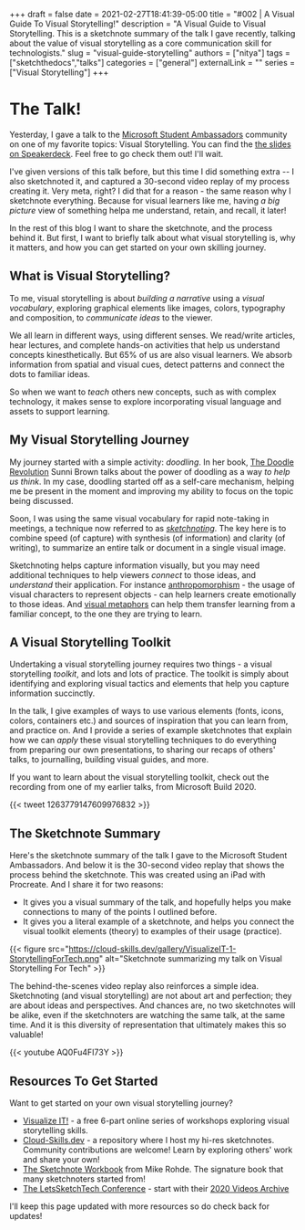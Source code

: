 +++ 
draft = false
date = 2021-02-27T18:41:39-05:00
title = "#002 | A Visual Guide To Visual Storytelling!"
description = "A Visual Guide to Visual Storytelling. This is a sketchnote summary of the talk I gave recently, talking about the value of visual storytelling as a core communication skill for technologists."
slug = "visual-guide-storytelling"
authors = ["nitya"]
tags = ["sketchthedocs","talks"]
categories = ["general"]
externalLink = ""
series = ["Visual Storytelling"]
+++

# The Talk!

Yesterday, I gave a talk to the [Microsoft Student Ambassadors](https://studentambassadors.microsoft.com/) community on one of my favorite topics: Visual Storytelling. You can find the [the slides on Speakerdeck](https://speakerdeck.com/nitya/visual-storytelling-for-tech-let-me-draw-you-a-picture). Feel free to go check them out! I'll wait.

I've given versions of this talk before, but this time I did something extra -- I also sketchnoted it, and captured a 30-second video replay of my process creating it. Very meta, right? I did that for a reason - the same reason why I sketchnote everything. Because for visual learners like me, having _a big picture_ view of something helpa me understand, retain, and recall, it later!

In the rest of this blog I want to share the sketchnote, and the process behind it. But first, I want to briefly talk about what visual storytelling is, why it matters, and how you can get started on your own skilling journey.

## What is Visual Storytelling?

To me, visual storytelling is about _building a narrative_ using a _visual vocabulary_, exploring graphical elements like images, colors, typography and composition, to _communicate ideas_ to the viewer.

We all learn in different ways, using different senses. We read/write articles, hear lectures, and complete hands-on activities that help us understand concepts kinesthetically. But 65% of us are also visual learners. We absorb information from spatial and visual cues, detect patterns and connect the dots to familiar ideas.

So when we want to _teach_ others new concepts, such as with complex technology, it makes sense to explore incorporating visual language and assets to support learning.

## My Visual Storytelling Journey

My journey started with a simple activity: _doodling_. In her book, [The Doodle Revolution](http://sunnibrown.com/the-doodle-revolution) Sunni Brown talks about the power of doodling as a way _to help us think_. In my case, doodling started off as a self-care mechanism, helping me be present in the moment and improving my ability to focus on the topic being discussed.

Soon, I was using the same visual vocabulary for rapid note-taking in meetings, a technique now referred to as [_sketchnoting_](https://en.wikipedia.org/wiki/Sketchnoting). The key here is to combine speed (of capture) with synthesis (of information) and clarity (of writing), to summarize an entire talk or document in a single visual image.

Sketchnoting helps capture information visually, but you may need additional techniques to help viewers _connect_ to those ideas, and _understand_ their application. For instance [anthropomorphism](https://en.wikipedia.org/wiki/Anthropomorphism) - the usage of visual characters to represent objects - can help learners create emotionally to those ideas. And [visual metaphors](https://www.thoughtco.com/visual-metaphor-1692595) can help them transfer learning from a familiar concept, to the one they are trying to learn.

## A Visual Storytelling Toolkit

Undertaking a visual storytelling journey requires two things - a visual storytelling _toolkit_, and lots and lots of practice. The toolkit is simply about identifying and exploring visual tactics and elements that help you capture information succinctly. 

In the talk, I give examples of ways to use various elements (fonts, icons, colors, containers etc.) and sources of inspiration that you can learn from, and practice on. And I provide a series of example sketchnotes that explain how we can _apply_ these visual storytelling techniques to do everything from preparing our own presentations, to sharing our recaps of others' talks, to journalling, building visual guides, and more.

If you want to learn about the visual storytelling toolkit, check out the recording from one of my earlier talks, from Microsoft Build 2020.

{{< tweet 1263779147609976832 >}}

## The Sketchnote Summary

Here's the sketchnote summary of the talk I gave to the Microsoft Student Ambassadors. And below it is the 30-second video replay that shows the process behind the sketchnote. This was created using an iPad with Procreate. And I share it for two reasons:

 * It gives you a visual summary of the talk, and hopefully helps you make connections to many of the points I outlined before.
 * It gives you a literal example of a sketchnote, and helps you connect the visual toolkit elements (theory) to examples of their usage (practice).


{{< figure src="https://cloud-skills.dev/gallery/VisualizeIT-1-StorytellingForTech.png" alt="Sketchnote summarizing my talk on Visual Storytelling For Tech" >}}

The behind-the-scenes video replay also reinforces a simple idea. Sketchnoting (and visual storytelling) are not about art and perfection; they are about ideas and perspectives. And chances are, no two sketchnotes will be alike, even if the sketchnoters are watching the same talk, at the same time. And it is this diversity of representation that ultimately makes this so valuable!

{{< youtube AQ0Fu4FI73Y >}}

## Resources To Get Started

Want to get started on your own visual storytelling journey? 

 * [Visualize IT!](https://dev.to/nitya/series/9917) - a free 6-part online series of workshops exploring visual storytelling skills.
 * [Cloud-Skills.dev](http://cloud-skills.dev/) - a repository where I host my hi-res sketchnotes. Community contributions are welcome! Learn by exploring others' work and share your own!
 * [The Sketchnote Workbook](https://rohdesign.com/workbook) from Mike Rohde. The signature book that many sketchnoters started from!
 * [The LetsSketchTech Conference](https://letssketchtech.com/) - start with their [2020 Videos Archive](https://www.youtube.com/channel/UCGdjMmPqxd1i-4q0tg3Og-A/videos)



I'll keep this page updated with more resources so do check back for updates!